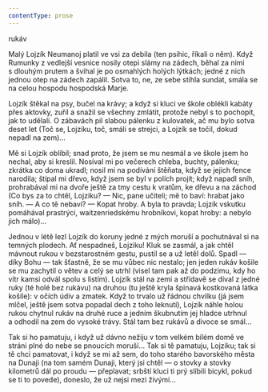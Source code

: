 ```yaml
---
contentType: prose
---
```


<section>

rukáv

Malý Lojzík Neumanoj platil ve vsi za debila (ten psihic, říkali o něm). Když Rumunky z vedlejší vesnice nosily otepi slámy na zádech, běhal za nimi s dlouhým prutem a švihal je po osmahlých holých lýtkách; jedné z nich jednou otep na zádech zapálil. Sotva to, ne, ze sebe stihla sundat, smála se na celou hospodu hospodská Marje.

Lojzík štěkal na psy, bučel na krávy; a když si kluci ve škole oblékli kabáty přes aktovky, zuřil a snažil se všechny zmlátit, protože nebyl s to pochopit, jak to udělali. O zábavách pil slabou pálenku z kulovatek, ač mu bylo sotva deset let (Toč se, Lojziku, toč, smáli se strejci, a Lojzík se točil, dokud nepadl na zem)…

Mě si Lojzík oblíbil; snad proto, že jsem se mu nesmál a ve škole jsem ho nechal, aby si kreslil. Nosíval mi po večerech chleba, buchty, pálenku; zkrátka co doma ukradl; nosil mi na podívání štěňata, když se jejich fence narodila; štípal mi dřevo, když jsem se byl v polích projít; když napadl sníh, prohrabával mi na dvoře ještě za tmy cestu k vratům, ke dřevu a na záchod (Co bys za to chtěl, Lojziku? — Nic, pane učiteli; mě to baví: hrabat jako sníh. — A co tě nebaví? — Kopat hroby. A byla to pravda; Lojzík vskutku pomáhával prastrýci, waitzenriedskému hrobníkovi, kopat hroby: a nebylo jich málo)…

Jednou v létě lezl Lojzík do koruny jedné z mých moruší a pochutnával si na temných plodech. Ať nespadneš, Lojziku! Kluk se zasmál, a jak chtěl mávnout rukou v bezstarostném gestu, pustil se a už letěl dolů. Spadl — díky Bohu — tak šťastně, že se mu vůbec nic nestalo; jen jeden rukáv košile se mu zachytil o větev a celý se utrhl (visel tam pak až do podzimu, kdy ho vítr kamsi odvál spolu s listím). Lojzík stál na zemi a střídavě se díval z jedné ruky (té holé bez rukávu) na druhou (tu ještě kryla špinavá kostkovaná látka košile): v očích údiv a zmatek. Když to trvalo už řádnou chvilku (já jsem mlčel, ještě jsem sotva popadal dech z toho leknutí), Lojzík náhle holou rukou chytnul rukáv na druhé ruce a jedním škubnutím jej hladce utrhnul a odhodil na zem do vysoké trávy. Stál tam bez rukávů a divoce se smál…

Tak si ho pamatuju, i když už dávno nežiju v tom velkém bílém domě ve stráni plné do nebe se pnoucích moruší… Tak si tě pamatuju, Lojziku; tak si tě chci pamatovat, i když se mi až sem, do toho starého bavorského města na Dunaji (na tom samém Dunaji, který jsi chtěl — o stovky a stovky kilometrů dál po proudu — přeplavat; srbští kluci ti prý slíbili bicykl, pokud se ti to povede), doneslo, že už nejsi mezi živými…

</section>
